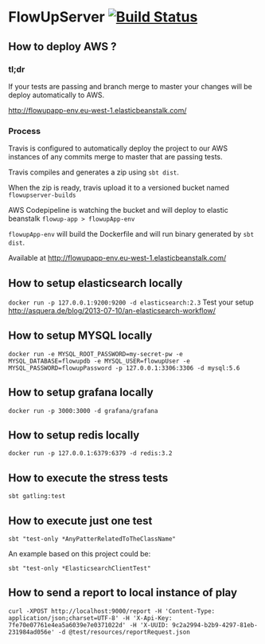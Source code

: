 # FlowUpServer [![Build Status](https://travis-ci.com/Karumi/FlowUpServer.svg?token=Kb2RqPaWxFZ8XPxpqvqz&branch=master)](https://travis-ci.com/Karumi/FlowUpServer)

## How to deploy AWS ?

### tl;dr
If your tests are passing and branch merge to master your changes will be deploy automatically to AWS.

http://flowupapp-env.eu-west-1.elasticbeanstalk.com/

### Process

Travis is configured to automatically deploy the project to our AWS instances of any commits merge to master that are passing tests. 

Travis compiles and generates a zip using `sbt dist`.

When the zip is ready, travis upload it to a versioned bucket named `flowupserver-builds`

AWS Codepipeline is watching the bucket and will deploy to elastic beanstalk `flowup-app > flowupApp-env`

`flowupApp-env` will build the Dockerfile and will run binary generated by `sbt dist`.

Available at http://flowupapp-env.eu-west-1.elasticbeanstalk.com/

## How to setup elasticsearch locally

`docker run -p 127.0.0.1:9200:9200 -d elasticsearch:2.3`
Test your setup http://asquera.de/blog/2013-07-10/an-elasticsearch-workflow/

## How to setup MYSQL locally

`docker run -e MYSQL_ROOT_PASSWORD=my-secret-pw -e MYSQL_DATABASE=flowupdb -e MYSQL_USER=flowupUser -e MYSQL_PASSWORD=flowupPassword -p 127.0.0.1:3306:3306 -d mysql:5.6`

## How to setup grafana locally

`docker run -p 3000:3000 -d grafana/grafana`

##  How to setup redis locally
`docker run -p 127.0.0.1:6379:6379 -d redis:3.2`

## How to execute the stress tests

`sbt gatling:test`

## How to execute just one test

`sbt "test-only *AnyPatterRelatedToTheClassName"`

An example based on this project could be:

`sbt "test-only *ElasticsearchClientTest"`

## How to send a report to local instance of play

`curl -XPOST http://localhost:9000/report -H 'Content-Type: application/json;charset=UTF-8' -H 'X-Api-Key: 7fe70e07761e4ea5a6039e7e0371022d' -H 'X-UUID: 9c2a2994-b2b9-4297-81eb-231984ad056e' -d @test/resources/reportRequest.json`

